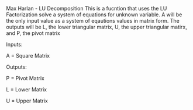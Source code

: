 Max Harlan - LU Decomposition
This is a fucntion that uses the LU Factorization solve a system of
equations for unknown variable.
A will be the only input value as a system of eqautions values in matrix
form.
The outputs will be L, the lower triangular matrix, U, the upper
triangular matirx, and P, the pivot matrix

Inputs:

  A = Square Matrix
  
Outputs:

  P = Pivot Matrix

  L = Lower Matrix
  
  U = Upper Matrix
